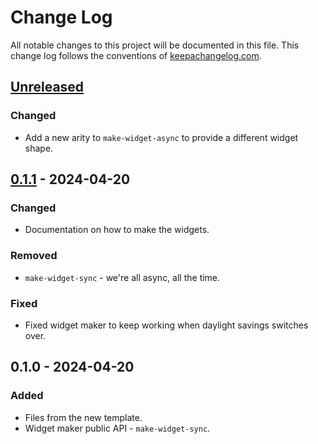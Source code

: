 # Change Log
All notable changes to this project will be documented in this file. This change log follows the conventions of [keepachangelog.com](http://keepachangelog.com/).

## [Unreleased]
### Changed
- Add a new arity to `make-widget-async` to provide a different widget shape.

## [0.1.1] - 2024-04-20
### Changed
- Documentation on how to make the widgets.

### Removed
- `make-widget-sync` - we're all async, all the time.

### Fixed
- Fixed widget maker to keep working when daylight savings switches over.

## 0.1.0 - 2024-04-20
### Added
- Files from the new template.
- Widget maker public API - `make-widget-sync`.

[Unreleased]: https://sourcehost.site/your-name/ejercicio2/compare/0.1.1...HEAD
[0.1.1]: https://sourcehost.site/your-name/ejercicio2/compare/0.1.0...0.1.1
